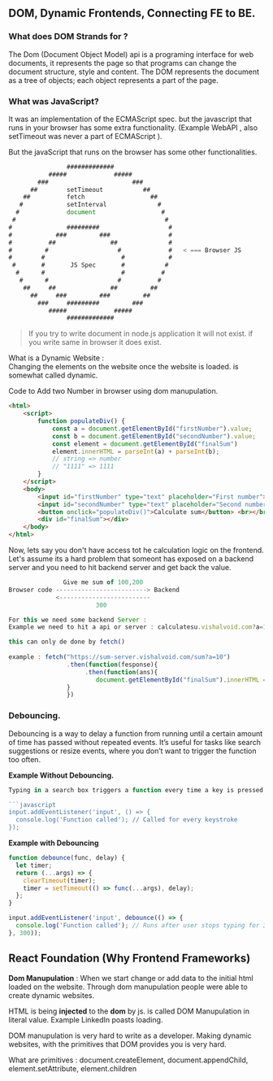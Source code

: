 ## **DOM, Dynamic Frontends, Connecting FE to BE.**

### What does DOM Strands for ?

The Dom (Document Object Model) api is a programing interface for web documents, it represents the page so that programs can change the document structure, style and content. The DOM represents the document as a tree of objects; each object represents a part of the page.

### What was JavaScript?

It was an implementation of the ECMAScript spec. but the javascript that runs in your browser has some extra functionality. (Example WebAPI , also setTimeout was never a part of ECMAScript ).&#x20;

But the javaScript that runs on the browser has some other functionalities.&#x20;

```javascript
                #############                                   
           #####             #####                              
        ###                       ###                           
      ##        setTimeout           ##                         
    ##          fetch                  ##                       
   #            setInterval              #                      
  #             document                  #                     
 #                                         #                    
#               #########                   #                   
#            ###         ###                #                   
#          ##               ##              #                   
#         #                   #             #   < === Browser JS
#        #                     #            #                   
 #       #       JS Spec       #           #                    
  #      #                     #          #                     
   #      #                   #          #                      
    ##     ##               ##         ##                       
      ##     ###         ###         ##                         
        ###     #########         ###                           
           #####             #####                              
                #############                                  
```

> If you try to write document in node.js application it will not exist. if  you write same in browser it does exist.&#x20;

What is a Dynamic Website : \
Changing the elements on the website once the website is loaded. is somewhat called dynamic.&#x20;

Code to Add two Number in browser using dom manupulation.

```html
<html>
    <script>
        function populateDiv() {
            const a = document.getElementById("firstNumber").value;
            const b = document.getElementById("secondNumber").value;
            const element = document.getElementById("finalSum")
            element.innerHTML = parseInt(a) + parseInt(b);
            // string => number
            // "1111" => 1111
        }
    </script>
    <body>
        <input id="firstNumber" type="text" placeholder="First number"></input> <br></br>
        <input id="secondNumber" type="text" placeholder="Second number"></input> <br></br>
        <button onclick="populateDiv()">Calculate sum</button> <br></br>
        <div id="finalSum"></div>
    </body>
</html>
```

Now, lets say you don't have access tot he calculation logic on the frontend. Let's assume its a hard problem that someont has exposed on a backend server and you need to hit backend server and get back the value.&#x20;

```javascript
               Give me sum of 100,200
Browser code -------------------------> Backend
             <-------------------------
                        300

For this we need some backend Server : 
Example we need to hit a api or server : calculatesu.vishalvoid.com?a=10&b=20. returns 30

this can only de done by fetch() 
            
example : fetch("https://sum-server.vishalvoid.com/sum?a=10")
                .then(function(fesponse){
                     .then(function(ans){
                        document.getElementById("finalSum").innerHTML = ans;
                }   
                })

```

### Debouncing.

Debouncing is a way to delay a function from running until a certain amount of time has passed without repeated events. It’s useful for tasks like search suggestions or resize events, where you don’t want to trigger the function too often.

**Example Without Debouncing.**

````javascript
Typing in a search box triggers a function every time a key is pressed.

```javascript
input.addEventListener('input', () => {
  console.log('Function called'); // Called for every keystroke
});
````

**Example with Debouncing**

```javascript
function debounce(func, delay) {
  let timer;
  return (...args) => {
    clearTimeout(timer);
    timer = setTimeout(() => func(...args), delay);
  };
}

input.addEventListener('input', debounce(() => {
  console.log('Function called'); // Runs after user stops typing for 300ms
}, 300));
```

## **React Foundation (Why Frontend Frameworks)**

**Dom Manupulation** : When we start change or add data to the initial html loaded on the website. Through dom manupulation people were able to create dynamic websites.&#x20;

HTML is being **injected** to the **dom** by js. is called DOM Manupulation in literal value. Example LinkedIn poasts loading.&#x20;

DOM manupulation is very hard to write as a developer. Making dynamic websites, with the primitives that DOM provides you is very hard.&#x20;

What are primitives : document.createElement, document.appendChild, element.setAttribute, element.children
